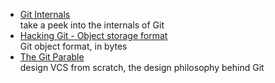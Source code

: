 - [Git Internals](https://git-scm.com/book/en/v2/Git-Internals-Plumbing-and-Porcelain)  
  take a peek into the internals of Git
- [Hacking Git - Object storage format](https://git-scm.com/docs/user-manual#object-details)  
  Git object format, in bytes
- [The Git Parable](https://tom.preston-werner.com/2009/05/19/the-git-parable.html)  
  design VCS from scratch, the design philosophy behind Git